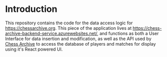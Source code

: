 # Introduction

This repository contains the code for the data access logic for https://chessarchive.org. This piece of the application lives at https://chess-archive-backend-service.azurewebsites.net/, and functions as both a User Interface for data insertion and modification, as well as the API used by [Chess Archive](https://chessarchive.org) to access the database of players and matches for display using it's React powered UI.
